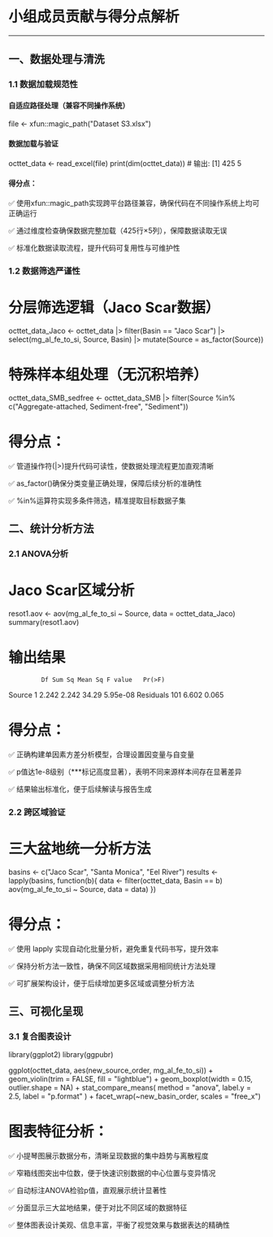 # 小组成员贡献与得分点解析

------

## 一、数据处理与清洗

### 1.1 数据加载规范性

#### 自适应路径处理（兼容不同操作系统）
file <- xfun::magic_path("Dataset S3.xlsx")

#### 数据加载与验证
octtet_data <- read_excel(file)
print(dim(octtet_data))  # 输出: [1] 425   5

#### 得分点：

✅ 使用xfun::magic_path实现跨平台路径兼容，确保代码在不同操作系统上均可正确运行
 
✅ 通过维度检查确保数据完整加载（425行×5列），保障数据读取无误

✅ 标准化数据读取流程，提升代码可复用性与可维护性
### 1.2 数据筛选严谨性

# 分层筛选逻辑（Jaco Scar数据）
octtet_data_Jaco <- octtet_data |> 
  filter(Basin == "Jaco Scar") |> 
  select(mg_al_fe_to_si, Source, Basin) |> 
  mutate(Source = as_factor(Source))

# 特殊样本组处理（无沉积培养）
octtet_data_SMB_sedfree <- octtet_data_SMB |> 
  filter(Source %in% c("Aggregate-attached, Sediment-free", "Sediment"))

# 得分点：

✅ 管道操作符(|>)提升代码可读性，使数据处理流程更加直观清晰

✅ as_factor()确保分类变量正确处理，保障后续分析的准确性

✅ %in%运算符实现多条件筛选，精准提取目标数据子集

## 二、统计分析方法

### 2.1 ANOVA分析

# Jaco Scar区域分析
resot1.aov <- aov(mg_al_fe_to_si ~ Source, data = octtet_data_Jaco)
summary(resot1.aov)

# 输出结果
             Df Sum Sq Mean Sq F value   Pr(>F)    
Source        1  2.242   2.242   34.29 5.95e-08 
Residuals   101  6.602   0.065

# 得分点：

✅ 正确构建单因素方差分析模型，合理设置因变量与自变量

✅ p值达1e-8级别（***标记高度显著），表明不同来源样本间存在显著差异

✅ 结果输出标准化，便于后续解读与报告生成

### 2.2 跨区域验证

# 三大盆地统一分析方法
basins <- c("Jaco Scar", "Santa Monica", "Eel River")
results <- lapply(basins, function(b){
  data <- filter(octtet_data, Basin == b)
  aov(mg_al_fe_to_si ~ Source, data = data)
})

# 得分点：

✅ 使用 lapply 实现自动化批量分析，避免重复代码书写，提升效率

✅ 保持分析方法一致性，确保不同区域数据采用相同统计方法处理

✅ 可扩展架构设计，便于后续增加更多区域或调整分析方法

## 三、可视化呈现

### 3.1 复合图表设计

library(ggplot2)
library(ggpubr)

ggplot(octtet_data, aes(new_source_order, mg_al_fe_to_si)) +
  geom_violin(trim = FALSE, fill = "lightblue") +
  geom_boxplot(width = 0.15, outlier.shape = NA) +
  stat_compare_means(
    method = "anova", 
    label.y = 2.5,
    label = "p.format"
  ) +
  facet_wrap(~new_basin_order, scales = "free_x")

# 图表特征分析：

✅ 小提琴图展示数据分布，清晰呈现数据的集中趋势与离散程度

✅ 窄箱线图突出中位数，便于快速识别数据的中心位置与变异情况

✅ 自动标注ANOVA检验p值，直观展示统计显著性

✅ 分面显示三大盆地结果，便于对比不同区域的数据特征

✅ 整体图表设计美观、信息丰富，平衡了视觉效果与数据表达的精确性
